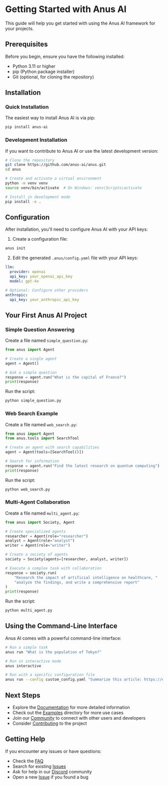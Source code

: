 # Getting Started with Anus AI

This guide will help you get started with using the Anus AI framework for your projects.

## Prerequisites

Before you begin, ensure you have the following installed:
- Python 3.11 or higher
- pip (Python package installer)
- Git (optional, for cloning the repository)

## Installation

### Quick Installation

The easiest way to install Anus AI is via pip:

```bash
pip install anus-ai
```

### Development Installation

If you want to contribute to Anus AI or use the latest development version:

```bash
# Clone the repository
git clone https://github.com/anus-ai/anus.git
cd anus

# Create and activate a virtual environment
python -m venv venv
source venv/bin/activate  # On Windows: venv\Scripts\activate

# Install in development mode
pip install -e .
```

## Configuration

After installation, you'll need to configure Anus AI with your API keys:

1. Create a configuration file:

```bash
anus init
```

2. Edit the generated `.anus/config.yaml` file with your API keys:

```yaml
llm:
  provider: openai
  api_key: your_openai_api_key
  model: gpt-4o

# Optional: Configure other providers
anthropic:
  api_key: your_anthropic_api_key
```

## Your First Anus AI Project

### Simple Question Answering

Create a file named `simple_question.py`:

```python
from anus import Agent

# Create a single agent
agent = Agent()

# Ask a simple question
response = agent.run("What is the capital of France?")
print(response)
```

Run the script:

```bash
python simple_question.py
```

### Web Search Example

Create a file named `web_search.py`:

```python
from anus import Agent
from anus.tools import SearchTool

# Create an agent with search capabilities
agent = Agent(tools=[SearchTool()])

# Search for information
response = agent.run("Find the latest research on quantum computing")
print(response)
```

Run the script:

```bash
python web_search.py
```

### Multi-Agent Collaboration

Create a file named `multi_agent.py`:

```python
from anus import Society, Agent

# Create specialized agents
researcher = Agent(role="researcher")
analyst = Agent(role="analyst")
writer = Agent(role="writer")

# Create a society of agents
society = Society(agents=[researcher, analyst, writer])

# Execute a complex task with collaboration
response = society.run(
    "Research the impact of artificial intelligence on healthcare, " 
    "analyze the findings, and write a comprehensive report"
)
print(response)
```

Run the script:

```bash
python multi_agent.py
```

## Using the Command-Line Interface

Anus AI comes with a powerful command-line interface:

```bash
# Run a simple task
anus run "What is the population of Tokyo?"

# Run in interactive mode
anus interactive

# Run with a specific configuration file
anus run --config custom_config.yaml "Summarize this article: https://example.com/article"
```

## Next Steps

- Explore the [Documentation](https://anus-ai.github.io/docs) for more detailed information
- Check out the [Examples](https://github.com/anus-ai/anus/tree/main/examples) directory for more use cases
- Join our [Community](https://discord.gg/anus-ai) to connect with other users and developers
- Consider [Contributing](https://github.com/anus-ai/anus/blob/main/CONTRIBUTING.md) to the project

## Getting Help

If you encounter any issues or have questions:

- Check the [FAQ](https://anus-ai.github.io/docs/faq)
- Search for existing [Issues](https://github.com/anus-ai/anus/issues)
- Ask for help in our [Discord](https://discord.gg/anus-ai) community
- Open a new [Issue](https://github.com/anus-ai/anus/issues/new) if you found a bug
